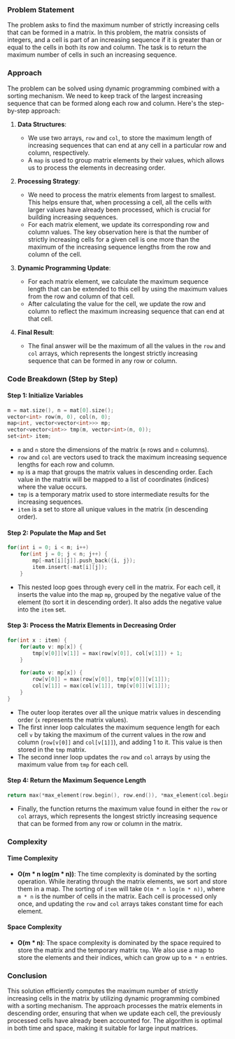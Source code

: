 ### Problem Statement

The problem asks to find the maximum number of strictly increasing cells that can be formed in a matrix. In this problem, the matrix consists of integers, and a cell is part of an increasing sequence if it is greater than or equal to the cells in both its row and column. The task is to return the maximum number of cells in such an increasing sequence.

### Approach

The problem can be solved using dynamic programming combined with a sorting mechanism. We need to keep track of the largest increasing sequence that can be formed along each row and column. Here's the step-by-step approach:

1. **Data Structures**:
   - We use two arrays, `row` and `col`, to store the maximum length of increasing sequences that can end at any cell in a particular row and column, respectively.
   - A `map` is used to group matrix elements by their values, which allows us to process the elements in decreasing order.

2. **Processing Strategy**:
   - We need to process the matrix elements from largest to smallest. This helps ensure that, when processing a cell, all the cells with larger values have already been processed, which is crucial for building increasing sequences.
   - For each matrix element, we update its corresponding row and column values. The key observation here is that the number of strictly increasing cells for a given cell is one more than the maximum of the increasing sequence lengths from the row and column of the cell.

3. **Dynamic Programming Update**:
   - For each matrix element, we calculate the maximum sequence length that can be extended to this cell by using the maximum values from the row and column of that cell.
   - After calculating the value for the cell, we update the row and column to reflect the maximum increasing sequence that can end at that cell.

4. **Final Result**:
   - The final answer will be the maximum of all the values in the `row` and `col` arrays, which represents the longest strictly increasing sequence that can be formed in any row or column.

### Code Breakdown (Step by Step)

#### Step 1: Initialize Variables
```cpp
m = mat.size(), n = mat[0].size();
vector<int> row(m, 0), col(n, 0);
map<int, vector<vector<int>>> mp;
vector<vector<int>> tmp(m, vector<int>(n, 0));
set<int> item;
```
- `m` and `n` store the dimensions of the matrix (`m` rows and `n` columns).
- `row` and `col` are vectors used to track the maximum increasing sequence lengths for each row and column.
- `mp` is a map that groups the matrix values in descending order. Each value in the matrix will be mapped to a list of coordinates (indices) where the value occurs.
- `tmp` is a temporary matrix used to store intermediate results for the increasing sequences.
- `item` is a set to store all unique values in the matrix (in descending order).

#### Step 2: Populate the Map and Set
```cpp
for(int i = 0; i < m; i++)
    for(int j = 0; j < n; j++) {
        mp[-mat[i][j]].push_back({i, j});
        item.insert(-mat[i][j]);
    }
```
- This nested loop goes through every cell in the matrix. For each cell, it inserts the value into the map `mp`, grouped by the negative value of the element (to sort it in descending order). It also adds the negative value into the `item` set.

#### Step 3: Process the Matrix Elements in Decreasing Order
```cpp
for(int x : item) {
    for(auto v: mp[x]) {
        tmp[v[0]][v[1]] = max(row[v[0]], col[v[1]]) + 1;
    }
    
    for(auto v: mp[x]) {
        row[v[0]] = max(row[v[0]], tmp[v[0]][v[1]]);
        col[v[1]] = max(col[v[1]], tmp[v[0]][v[1]]);
    }
}
```
- The outer loop iterates over all the unique matrix values in descending order (`x` represents the matrix values).
- The first inner loop calculates the maximum sequence length for each cell `v` by taking the maximum of the current values in the row and column (`row[v[0]]` and `col[v[1]]`), and adding 1 to it. This value is then stored in the `tmp` matrix.
- The second inner loop updates the `row` and `col` arrays by using the maximum value from `tmp` for each cell.

#### Step 4: Return the Maximum Sequence Length
```cpp
return max(*max_element(row.begin(), row.end()), *max_element(col.begin(), col.end()));
```
- Finally, the function returns the maximum value found in either the `row` or `col` arrays, which represents the longest strictly increasing sequence that can be formed from any row or column in the matrix.

### Complexity

#### Time Complexity
- **O(m * n log(m * n))**: The time complexity is dominated by the sorting operation. While iterating through the matrix elements, we sort and store them in a map. The sorting of `item` will take `O(m * n log(m * n))`, where `m * n` is the number of cells in the matrix. Each cell is processed only once, and updating the `row` and `col` arrays takes constant time for each element.

#### Space Complexity
- **O(m * n)**: The space complexity is dominated by the space required to store the matrix and the temporary matrix `tmp`. We also use a map to store the elements and their indices, which can grow up to `m * n` entries.

### Conclusion

This solution efficiently computes the maximum number of strictly increasing cells in the matrix by utilizing dynamic programming combined with a sorting mechanism. The approach processes the matrix elements in descending order, ensuring that when we update each cell, the previously processed cells have already been accounted for. The algorithm is optimal in both time and space, making it suitable for large input matrices.